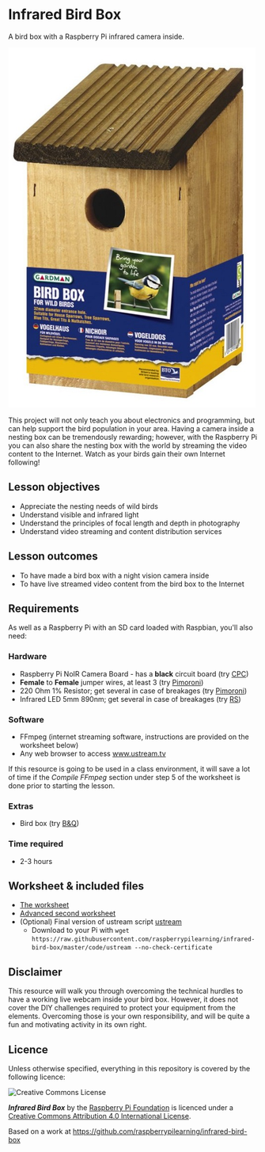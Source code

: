 # Infrared Bird Box

A bird box with a Raspberry Pi infrared camera inside.

[![](images/cover.jpg)](http://www.gardman.co.uk/wild-bird-care)

This project will not only teach you about electronics and programming, but can help support the bird population in your area. Having a camera inside a nesting box can be tremendously rewarding; however, with the Raspberry Pi you can also share the nesting box with the world by streaming the video content to the Internet. Watch as your birds gain their own Internet following!

## Lesson objectives

- Appreciate the nesting needs of wild birds
- Understand visible and infrared light
- Understand the principles of focal length and depth in photography
- Understand video streaming and content distribution services

## Lesson outcomes

- To have made a bird box with a night vision camera inside
- To have live streamed video content from the bird box to the Internet

## Requirements

As well as a Raspberry Pi with an SD card loaded with Raspbian, you'll also need:

### Hardware

- Raspberry Pi NoIR Camera Board - has a **black** circuit board (try [CPC](http://cpc.farnell.com/jsp/search/productdetail.jsp?sku=SC13223))
- **Female** to **Female** jumper wires, at least 3 (try [Pimoroni](http://shop.pimoroni.com/collections/components))
- 220 Ohm 1% Resistor; get several in case of breakages (try [Pimoroni](http://shop.pimoroni.com/collections/components))
- Infrared LED 5mm 890nm; get several in case of breakages (try [RS](http://uk.rs-online.com/web/p/ir-leds/6997663/))

### Software

- FFmpeg (internet streaming software, instructions are provided on the worksheet below)
- Any web browser to access www.ustream.tv

If this resource is going to be used in a class environment, it will save a lot of time if the *Compile FFmpeg* section under step 5 of the worksheet is done prior to starting the lesson.

### Extras

- Bird box (try [B&Q](http://www.diy.com/nav/garden/pet-bird-care/bird-care/nesting_boxes/Gardman-Wild-Bird-Nest-Box-9374965))

### Time required

- 2-3 hours

## Worksheet & included files

- [The worksheet](worksheet.md)
- [Advanced second worksheet](worksheet2.md)
- (Optional) Final version of ustream script [ustream](https://raw.githubusercontent.com/raspberrypilearning/infrared-bird-box/master/code/ustream)
  - Download to your Pi with `wget https://raw.githubusercontent.com/raspberrypilearning/infrared-bird-box/master/code/ustream --no-check-certificate`

## Disclaimer

This resource will walk you through overcoming the technical hurdles to have a working live webcam inside your bird box. However, it does not cover the DIY challenges required to protect your equipment from the elements. Overcoming those is your own responsibility, and will be quite a fun and motivating activity in its own right.

## Licence

Unless otherwise specified, everything in this repository is covered by the following licence:

![Creative Commons License](http://i.creativecommons.org/l/by-sa/4.0/88x31.png)

***Infrared Bird Box*** by the [Raspberry Pi Foundation](http://raspberrypi.org) is licenced under a [Creative Commons Attribution 4.0 International License](http://creativecommons.org/licenses/by-sa/4.0/).

Based on a work at https://github.com/raspberrypilearning/infrared-bird-box
